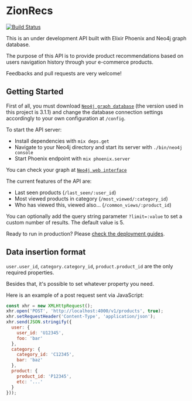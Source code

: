 # ZionRecs
[![Build Status](https://travis-ci.org/victorspringer/zionRecs.svg?branch=master)](https://travis-ci.org/victorspringer/zionRecs)

This is an under development API built with Elixir Phoenix and Neo4j graph database.

The purpose of this API is to provide product recommendations based on users navigation history through your e-commerce products.

Feedbacks and pull requests are very welcome!

## Getting Started

First of all, you must download [`Neo4j graph database`](https://neo4j.com/download) (the version used in this project is 3.1.1) and change the database connection settings accordingly to your own configuration at `/config`.

To start the API server:

  * Install dependencies with `mix deps.get`
  * Navigate to your Neo4j directory and start its server with `./bin/neo4j console`
  * Start Phoenix endpoint with `mix phoenix.server`

You can check your graph at [`Neo4j web interface`](http://localhost:7474)

The current features of the API are:

  * Last seen products (`/last_seen/:user_id`)
  * Most viewed products in category (`/most_viewed/:category_id`)
  * Who has viewed this, viewed also... (`/common_views/:product_id`)

You can optionally add the query string parameter `?limit=:value` to set a custom number of results. The default value is 5.

Ready to run in production? Please [check the deployment guides](http://www.phoenixframework.org/docs/deployment).

## Data insertion format

`user.user_id`, `category.category_id`, `product.product_id` are the only required properties.

Besides that, it's possible to set whatever property you need.

Here is an example of a post request sent via JavaScript:

```javascript
const xhr = new XMLHttpRequest();
xhr.open('POST', 'http://localhost:4000/v1/products', true);
xhr.setRequestHeader('Content-Type', 'application/json');
xhr.send(JSON.stringify({
  user: {
    user_id: 'U12345',
    foo: 'bar'
  },
  category: {
    category_id: 'C12345',
    bar: 'baz'
  },
  product: {
    product_id: 'P12345',
    etc: '...'
  }
}));
```
